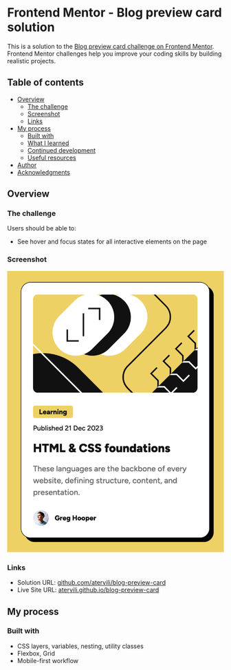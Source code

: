 # Frontend Mentor - Blog preview card solution

This is a solution to the [Blog preview card challenge on Frontend Mentor](https://www.frontendmentor.io/challenges/blog-preview-card-ckPaj01IcS). Frontend Mentor challenges help you improve your coding skills by building realistic projects.

## Table of contents

- [Overview](#overview)
  - [The challenge](#the-challenge)
  - [Screenshot](#screenshot)
  - [Links](#links)
- [My process](#my-process)
  - [Built with](#built-with)
  - [What I learned](#what-i-learned)
  - [Continued development](#continued-development)
  - [Useful resources](#useful-resources)
- [Author](#author)
- [Acknowledgments](#acknowledgments)

## Overview

### The challenge

Users should be able to:

- See hover and focus states for all interactive elements on the page

### Screenshot

![](./screenshot.png)

### Links

- Solution URL: [github.com/atervili/blog-preview-card](https://github.com/atervili/blog-preview-card)
- Live Site URL: [atervili.github.io/blog-preview-card](https://atervili.github.io/blog-preview-card)

## My process

### Built with

- CSS layers, variables, nesting, utility classes
- Flexbox, Grid
- Mobile-first workflow
